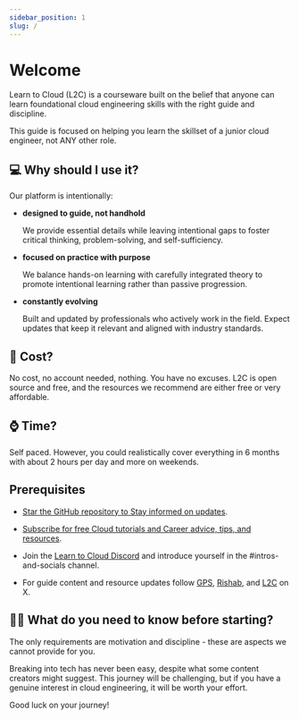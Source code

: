 ```yaml
---
sidebar_position: 1
slug: /
---
```


# Welcome

Learn to Cloud (L2C) is a courseware built on the belief that anyone can learn foundational cloud engineering skills with the right guide and discipline.

This guide is focused on helping you learn the skillset of a junior cloud engineer, not ANY other role.

## 💻 Why should I use it?

Our platform is intentionally:

- **designed to guide, not handhold**

    We provide essential details while leaving intentional gaps to foster critical thinking, problem-solving, and self-sufficiency.

- **focused on practice with purpose**

    We balance hands-on learning with carefully integrated theory to promote intentional learning rather than passive progression.

- **constantly evolving**

    Built and updated by professionals who actively work in the field. Expect updates that keep it relevant and aligned with industry standards.

## 🤑 Cost?

No cost, no account needed, nothing. You have no excuses. L2C is open source and free, and the resources we recommend are either free or very affordable.

## ⌚️ Time?

Self paced. However, you could realistically cover everything in 6 months with about 2 hours per day and more on weekends.

## Prerequisites

- [Star the GitHub repository to Stay informed on updates](https://github.com/learntocloud/learn-to-cloud).
- [Subscribe for free Cloud tutorials and Career advice, tips, and resources](http://youtube.com/madebygps).
- Join the [Learn to Cloud Discord](https://discord.gg/Qymw28nQX6) and introduce yourself in the #intros-and-socials channel.

- For guide content and resource updates follow [GPS](https://x.com/madebygps), [Rishab](https://x.com/rishabincloud), and [L2C](https://x.com/learntocloud) on X.

## 💪🏽 What do you need to know before starting?

The only requirements are motivation and discipline - these are aspects we cannot provide for you.

Breaking into tech has never been easy, despite what some content creators might suggest. This journey will be challenging, but if you have a genuine interest in cloud engineering, it will be worth your effort.

Good luck on your journey!
